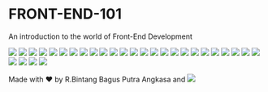 # FRONT-END-101
An introduction to the world of Front-End Development

![](/assets/01.png)
![](/assets/02.png)
![](/assets/04.png)
![](/assets/05.png)
![](/assets/06.png)
![](/assets/07.png)
![](/assets/08.png)
![](/assets/09.png)
![](/assets/10.png)
![](/assets/11.png)
![](/assets/12.png)
![](/assets/13.png)
![](/assets/14.png)
![](/assets/15.png)
![](/assets/16.png)
![](/assets/17.png)
![](/assets/18.png)
![](/assets/19.png)
![](/assets/20.png)
![](/assets/21.png)
![](/assets/22.png)
![](/assets/23.png)
![](/assets/24.png)
![](/assets/25.png)
![](/assets/26.png)
![](/assets/27.png)
![](/assets/28.png)
![](/assets/29.png)
![](/assets/30.png)

Made with ❤ by R.Bintang Bagus Putra Angkasa and [![](https://img.shields.io/badge/FIGMA%20-%23F24E1E.svg?&style=flat&logo=figma&logoColor=white)](https://figma.com) 
